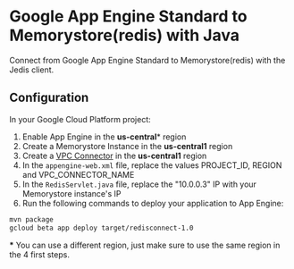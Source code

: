 # Google App Engine Standard to Memorystore(redis) with Java

Connect from Google App Engine Standard to Memorystore(redis) with the Jedis client.

## Configuration

In your Google Cloud Platform project:
1. Enable App Engine in the **us-central*** region
2. Create a Memorystore Instance in the **us-central1** region
3. Create a [VPC Connector](https://cloud.google.com/vpc/docs/configure-serverless-vpc-access#creating_a_connector) in the **us-central1** region
4. In the ```appengine-web.xml``` file, replace the values PROJECT_ID, REGION and VPC_CONNECTOR_NAME
5. In the ```RedisServlet.java``` file, replace the "10.0.0.3" IP with your Memorystore instance's IP
6. Run the following commands to deploy your application to App Engine:
```bash
mvn package
gcloud beta app deploy target/redisconnect-1.0
```

**\*** You can use a different region, just make sure to use the same region in the 4 first steps.

